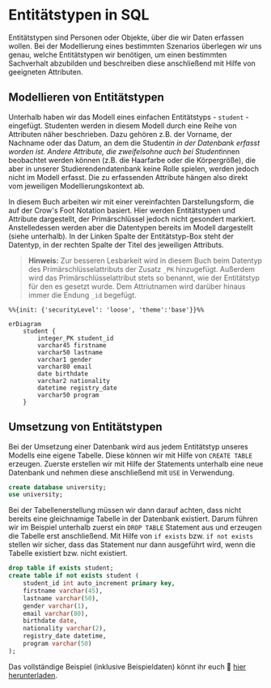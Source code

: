 # Entitätstypen in SQL

Entitätstypen sind Personen oder Objekte, über die wir Daten erfassen wollen. Bei der Modellierung eines bestimmten Szenarios überlegen wir uns genau, welche Entitätstypen wir benötigen, um einen bestimmten Sachverhalt abzubilden und beschreiben diese anschließend mit Hilfe von geeigneten Attributen.

## Modellieren von Entitätstypen

Unterhalb haben wir das Modell eines einfachen Entitätstyps - `student` - eingefügt. Studenten werden in diesem Modell durch eine Reihe von Attributen näher beschrieben. Dazu gehören z.B. der Vorname, der Nachname oder das Datum, an dem die Student*in in der Datenbank erfasst worden ist. Andere Attribute, die zweifelsohne auch bei Student*innen beobachtet werden können (z.B. die Haarfarbe oder die Körpergröße), die aber in unserer Studierendendatenbank keine Rolle spielen, werden jedoch nicht im Modell erfasst. Die zu erfassenden Attribute hängen also direkt vom jeweiligen Modellierungskontext ab.

In diesem Buch arbeiten wir mit einer vereinfachten Darstellungsform, die auf der Crow's Foot Notation basiert. Hier werden Entitätstypen und Attribute dargestellt, der Primärschlüssel jedoch nicht gesondert markiert. Anstelledessen werden aber die Datentypen bereits im Modell dargestellt (siehe unterhalb). In der Linken Spalte der Entitätstyp-Box steht der Datentyp, in der rechten Spalte der Titel des jeweiligen Attributs.

> **Hinweis:** Zur besseren Lesbarkeit wird in diesem Buch beim Datentyp des Primärschlüsselattributs der Zusatz `_PK` hinzugefügt. Außerdem wird das Primärschlüsselattribut stets so benannt, wie der Entitätstyp für den es gesetzt wurde. Dem Attriutnamen wird darüber hinaus immer die Endung `_id` begefügt.

```mermaid
%%{init: {'securityLevel': 'loose', 'theme':'base'}}%%

erDiagram
    student {
        integer_PK student_id
        varchar45 firstname
        varchar50 lastname
        varchar1 gender
        varchar80 email
        date birthdate
        varchar2 nationality
        datetime registry_date
        varchar50 program
    }
```

## Umsetzung von Entitätstypen

Bei der Umsetzung einer Datenbank wird aus jedem Entitätstyp unseres Modells eine eigene Tabelle. Diese können wir mit Hilfe von `CREATE TABLE` erzeugen. Zuerste erstellen wir mit Hilfe der Statements unterhalb eine neue Datenbank und nehmen diese anschließend mit `USE` in Verwendung.

```sql
create database university;
use university;
```

Bei der Tabellenerstellung müssen wir dann darauf achten, dass nicht bereits eine gleichnamige Tabelle in der Datenbank existiert. Darum führen wir im Beispiel unterhalb zuerst ein `DROP TABLE` Statement aus und erzeugen die Tabelle erst anschließend. Mit Hilfe von `if exists` bzw. `if not exists` stellen wir sicher, dass das Statement nur dann ausgeführt wird, wenn die Tabelle existiert bzw. nicht existiert.

```sql
drop table if exists student;
create table if not exists student (
    student_id int auto_increment primary key,
    firstname varchar(45),
    lastname varchar(50),
    gender varchar(1),
    email varchar(80),
    birthdate date,
    nationality varchar(2),
    registry_date datetime,
    program varchar(50)
);
```

Das vollständige Beispiel (inklusive Beispieldaten) könnt ihr euch 📁 [hier herunterladen](../../downloads/student.sql).
